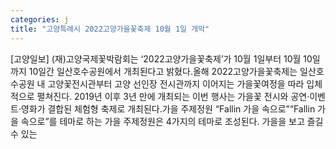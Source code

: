 ```yaml
---
categories: j
title: "고양특례시 2022고양가을꽃축제 10월 1일 개막"
---
```

[고양일보] (재)고양국제꽃박람회는 ‘2022고양가을꽃축제’가 10월 1일부터 10월 10일까지 10일간 일산호수공원에서 개최된다고 밝혔다.올해 2022고양가을꽃축제는 일산호수공원 내 고양꽃전시관부터 고양 선인장 전시관까지 이어지는 가을꽃여정을 따라 입체적으로 펼쳐진다. 2019년 이후 3년 만에 개최되는 이번 행사는 가을꽃 전시와 공연·이벤트·영화가 결합된 체험형 축제로 개최된다.가을 주제정원 “Fallin 가을 속으로”“Fallin 가을 속으로”를 테마로 하는 가을 주제정원은 4가지의 테마로 조성된다. 가을을 보고 즐길 수 있는